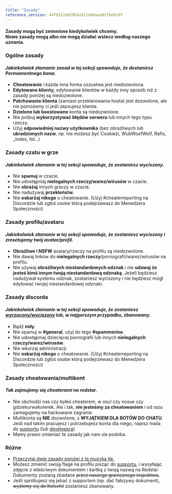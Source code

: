 ```yaml
---
title: "Zasady"
reference_version: 44f0312e029b42411e60aaa01f6e0c0f
---
```

<h4 class="cenetered">Zasady mogą być zmienione kiedykolwiek chcemy.<br>Nowe zasady mogą albo nie mogą działać wstecz według naszego uznania.</h4>

<h3><i class="game icon"></i> Ogólne zasady</h3>

#### _Jakiekolwiek złamanie zasad w tej sekcji spowoduje, że dostaniesz **Permamentnego bana**._

* **Cheatowanie** i każda inna forma oszustwa jest niedozwolona.
* **Edytowane klienty,** edytowanie klientów w każdy inny sposób niż z zasady poniżej są niedozwolone.
* **Patchowanie klienta** (zamiast przekierowania hosta) jest dozwolone, ale nie pomożemy ci jeśli zepsujesz klienta.
* **Dzielone lub boostowane** konta są niedozwolone.
* Nie próbuj **wykorzystywać błędów serwera** lub innych tego typu rzeczy.
* Użyj **odpowiedniej nazwy użytkownika** (bez obraźliwych lub **ukradzionych nazw**, np. nie możesz być Cookiezi, WubWoofWolf, Rafis, _index, itd...)

<h3><i class="comment icon"></i> Zasady czatu w grze</h3>

#### _Jakiekolwiek złamanie w tej sekcji spowoduje, że zostaniesz **wyciszony**._

* Nie **spamuj** w czacie.
* Nie udostępniaj **nielegalnych rzeczy/warez/wirusów** w czacie.
* Nie **obrażaj** innych graczy w czacie.
* Nie nadużywaj **przekleństw.**
* Nie **oskarżaj nikogo** o cheatowanie. (Użyj #cheaterreporting na Discordzie lub zgłoś osobe którą podejrzewasz do Menedżera Społeczności)


<h3><i class="user icon"></i> Zasady profilu/avataru</h3>

#### _Jakiekolwiek złamanie w tej sekcji spowoduje, że zostaniesz **wyciszony i zresetujemy twój avatar/profil**._

* **Obraźliwe i NSFW** avatary/rzeczy na profilu są niedozwolone.
* Nie dawaj linków do **nielegalnych rzeczy**/pornografii/warez/wirusów na profilu.
* Nie używaj **obraźliwych niestandardowych odznak** i nie **udawaj że jesteś kimś innym twoją niestandardową odznaką**. Jeżeli będziesz nadużywał systemu odznak, zostaniesz wyciszony i nie będziesz mógł edytować twojej niestandardowej odznaki.

<h3><i class="comment icon"></i> Zasady discorda</h3>

#### _Jakiekolwiek złamanie w tej sekcji spowoduje, że zostaniesz <u>wyrzucony/wyciszony</u> lub, w najgorszym przypadku, **zbanowany**._

* Bądź **miły**.
* Nie spamuj w **#general**, użyj do tego **#spammerino**.
* Nie udostępniaj dziecięcej pornografii lub innych **nielegalnych rzeczy/warez/wirusów**.
* Nie wkurzaj administracji.
* Nie **oskarżaj nikogo** o cheatowanie. (Użyj #cheaterreporting na Discordzie lub zgłoś osobe którą podejrzewasz do Menedżera Społeczności)

<h3><i class="file text outline icon"></i> Zasady cheatowania/multikont</h3>

#### _Tak zajmujemy się cheaterami na redstar._

* Nie obchodzi nas czy byłeś cheaterem, w osu! czy nosue czy gdziekurwakolwiek. 
Ale i tak, **nie jesteśmy za cheatowaniem** i od razu zareagujemy na hackowane zagranie.
* Multikonta są **NIE** dozwolone, z **WYJĄTKIEM DLA BOTÓW DO CHATU**.  Jeśli nad takim pracujesz i potrzebujesz konta dla niego, napisz maila do [supportu](mailto:support@redstar.moe) (lub [developera](mailto:aniren@debian.moe))
* Mamy prawo zmieniać te zasady jak nam sie podoba.

<h3><i class="list layout icon"></i> Różne</h3>

* [Przeczytaj dwie zasady poniżej z tą muzyką tle.](https://www.youtube.com/watch?v=OBQE_TNI7zw)
* Możesz zmienić swoją flage na profilu pisząc do [supportu](mailto:support@redstar.moe), i wysyłając zdjęcie z właściwym dokumentem i kartką z twoją nazwą na Redstar. Dokumenty zostaną zbadane ~~przez naszego granicznego inspektora~~.
* Jeśli spróbujesz się jebać z supportem (np. dać fałszywy dokument), ~~wyślemy cię do Kolechii~~ zostaniesz zbanowany.